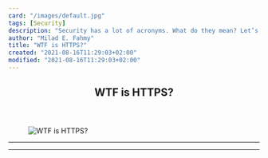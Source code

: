 ```yaml
---
card: "/images/default.jpg"
tags: [Security]
description: "Security has a lot of acronyms. What do they mean? Let’s brea"
author: "Milad E. Fahmy"
title: "WTF is HTTPS?"
created: "2021-08-16T11:29:03+02:00"
modified: "2021-08-16T11:29:03+02:00"
---
```

<div class="site-wrapper">
<main id="site-main" class="site-main outer">
<div class="inner">
<article class="post-full post tag-security tag-technology tag-https ">
<header class="post-full-header">
<h1 class="post-full-title">WTF is&nbsp;HTTPS?</h1>
</header>
<figure class="post-full-image">
<picture>
<source media="(max-width: 700px)" sizes="1px" srcset="data:image/gif;base64,R0lGODlhAQABAIAAAAAAAP///yH5BAEAAAAALAAAAAABAAEAAAIBRAA7 1w">
<source media="(min-width: 701px)" sizes="(max-width: 800px) 400px,
(max-width: 1170px) 700px,
1400px" srcset="/news/content/images/size/w300/2019/06/dayne-topkin-78982-unsplash.jpg 300w,
/news/content/images/size/w600/2019/06/dayne-topkin-78982-unsplash.jpg 600w,
/news/content/images/size/w1000/2019/06/dayne-topkin-78982-unsplash.jpg 1000w,
/news/content/images/size/w2000/2019/06/dayne-topkin-78982-unsplash.jpg 2000w">
<img onerror="this.style.display='none'" src="/news/content/images/size/w2000/2019/06/dayne-topkin-78982-unsplash.jpg" alt="WTF is&nbsp;HTTPS?">
</picture>
</figure>
<section class="post-full-content">
<div class="post-content">
</div>
<hr>
<hr>
</section>
</article>
</div>
</main>
</div>
<!-- Google Tag Manager (noscript) -->
<!-- End Google Tag Manager (noscript) -->
